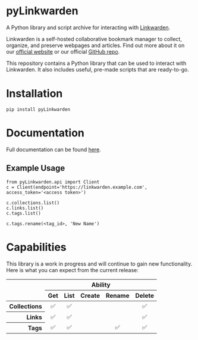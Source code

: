 # pyLinkwarden
A Python library and script archive for interacting with [Linkwarden](https://github.com/linkwarden/linkwarden).

Linkwarden is a self-hosted collaborative bookmark manager to collect, organize, and preserve webpages and articles.  Find out more about it on our [official website](https://linkwarden.app/) or our official [GitHub repo](https://github.com/linkwarden/linkwarden).

This repository contains a Python library that can be used to interact with Linkwarden.  It also includes useful, pre-made scripts that are ready-to-go.

# Installation
```
pip install pyLinkwarden
```

# Documentation
Full documentation can be found [here](/build/index.html).

## Example Usage
```
from pyLinkwarden.api import Client
c = Client(endpoint='https://linkwarden.example.com', access_token='<access token>')

c.collections.list()
c.links.list()
c.tags.list()

c.tags.rename(<tag_id>, 'New Name')
```

# Capabilities
This library is a work in progress and will continue to gain new functionality.  Here is what you can expect from the current release:
<table style='text-align: center;'>
    <thead>
        <tr>
            <th rowspan='2'></th>
            <th style='text-align: center;' colspan='5'>Ability</th>
        </tr>
        <tr>
            <th>Get</th>
            <th>List</th>
            <th>Create</th>
            <th>Rename</th>
            <th>Delete</th>
        </tr>
    </thead>
    <tbody>
        <tr>
            <th style='text-align: right;'>Collections</th>
            <td>✅</td>
            <td>✅</td>
            <td></td>
            <td></td>
            <td>✅</td>
        </tr>
        <tr>
            <th style='text-align: right;'>Links</th>
            <td>✅</td>
            <td>✅</td>
            <td></td>
            <td></td>
            <td>✅</td>
        </tr>
        <tr>
            <th style='text-align: right;'>Tags</th>
            <td>✅</td>
            <td>✅</td>
            <td></td>
            <td>✅</td>
            <td>✅</td>
        </tr>
    </tbody>
</table>
